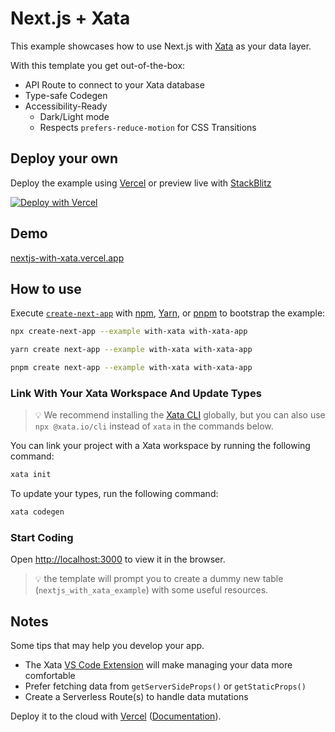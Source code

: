 # Next.js + Xata

This example showcases how to use Next.js with [Xata](https://xata.io) as your data layer.

With this template you get out-of-the-box:

- API Route to connect to your Xata database
- Type-safe Codegen
- Accessibility-Ready
  - Dark/Light mode
  - Respects `prefers-reduce-motion` for CSS Transitions

## Deploy your own

Deploy the example using [Vercel](https://vercel.com?utm_source=github&utm_medium=readme&utm_campaign=next-example) or preview live with [StackBlitz](https://stackblitz.com/github/vercel/next.js/tree/canary/examples/with-xata)

[![Deploy with Vercel](https://vercel.com/button)](https://vercel.com/new/git/external?repository-url=https://github.com/vercel/next.js/tree/canary/examples/with-xata&project-name=with-xata&repository-name=with-xata&integration-ids=oac_IDpMECDuYqBvAtu3wXXMQe0J)

## Demo

[nextjs-with-xata.vercel.app](https://nextjs-with-xata.vercel.app)

## How to use

Execute [`create-next-app`](https://github.com/vercel/next.js/tree/canary/packages/create-next-app) with [npm](https://docs.npmjs.com/cli/init), [Yarn](https://yarnpkg.com/lang/en/docs/cli/create/), or [pnpm](https://pnpm.io) to bootstrap the example:

```sh
npx create-next-app --example with-xata with-xata-app
```

```sh
yarn create next-app --example with-xata with-xata-app
```

```sh
pnpm create next-app --example with-xata with-xata-app
```

### Link With Your Xata Workspace And Update Types

> 💡 We recommend installing the [Xata CLI](https://xata.io/docs/cli/getting-started) globally, but you can also use `npx @xata.io/cli` instead of `xata` in the commands below.

You can link your project with a Xata workspace by running the following command:

```sh
xata init
```

To update your types, run the following command:

```sh
xata codegen
```

### Start Coding

Open [http://localhost:3000](http://localhost:3000) to view it in the browser.

> 💡 the template will prompt you to create a dummy new table (`nextjs_with_xata_example`) with some useful resources.

## Notes

Some tips that may help you develop your app.

- The Xata [VS Code Extension](https://marketplace.visualstudio.com/items?itemName=xata.xata) will make managing your data more comfortable
- Prefer fetching data from `getServerSideProps()` or `getStaticProps()`
- Create a Serverless Route(s) to handle data mutations

Deploy it to the cloud with [Vercel](https://vercel.com/new?utm_source=github&utm_medium=readme&utm_campaign=next-example) ([Documentation](https://nextjs.org/docs/deployment)).
